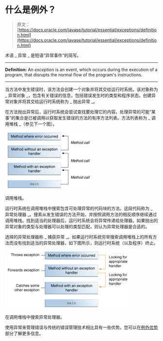 # 什么是例外？

> 原文： [https://docs.oracle.com/javase/tutorial/essential/exceptions/definition.html](https://docs.oracle.com/javase/tutorial/essential/exceptions/definition.html)

术语 _ 异常 _ 是短语“异常事件”的简写。

* * *

**Definition:** An _exception_ is an event, which occurs during the execution of a program, that disrupts the normal flow of the program's instructions.

* * *

当方法中发生错误时，该方法会创建一个对象并将其交给运行时系统。该对象称为 _ 异常对象 _，包含有关错误的信息，包括错误发生时的类型和程序状态。创建异常对象并将其交给运行时系统称为 _ 抛出异常 _。

在方法抛出异常后，运行时系统会尝试查找要处理它的内容。处理异常的可能“某事”的集合是已被调用以获取发生错误的方法的有序方法列表。方法列表称为 _ 调用堆栈 _（参见下一个图）。

![The call stack showing three method calls, where the first method called has the exception handler.](img/a3ada6aaec8cd7196e8ac704d5f246c3.jpg)

调用堆栈。



运行时系统在调用堆栈中搜索包含可处理异常的代码块的方法。这段代码称为 _ 异常处理器 _。搜索从发生错误的方法开始，并按照调用方法的相反顺序继续通过调用堆栈。找到适当的处理器后，运行时系统会将异常传递给处理器。如果抛出的异常对象的类型与处理器可以处理的类型匹配，则认为异常处理器是合适的。

选择的异常处理器称 _ 捕获异常 _。如果运行时系统穷举搜索调用堆栈上的所有方法而没有找到适当的异常处理器，如下图所示，则运行时系统（以及程序）终止。

![The call stack showing three method calls, where the first method called has the exception handler.](img/0d275d710fa7beac49efa736d9ad13f5.jpg)

在调用堆栈中搜索异常处理器。



使用异常来管理错误与传统的错误管理技术相比具有一些优势。您可以在[例外优势](advantages.html)部分了解更多信息。